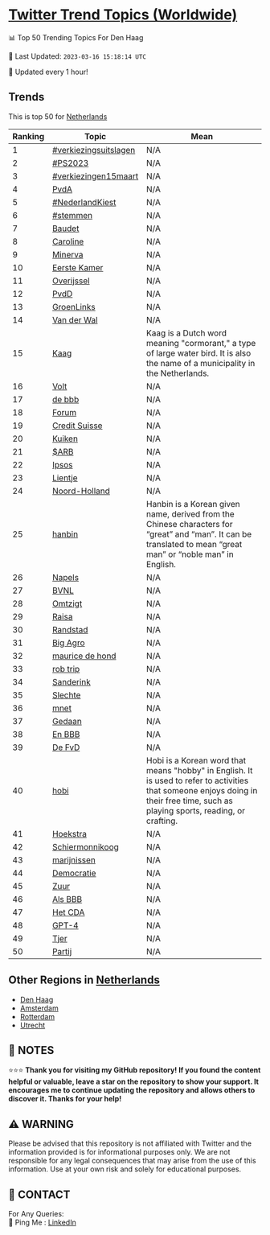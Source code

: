 [Twitter Trend Topics (Worldwide)](https://github.com/ErcinDedeoglu/Twitter-Trend-Topics)
==========


📊 Top 50 Trending Topics For Den Haag

📆 Last Updated: `2023-03-16 15:18:14 UTC`

🔧 Updated every 1 hour!


## Trends

This is top 50 for [Netherlands](</Netherlands>)

| Ranking | Topic | Mean |
| ------- | ------------ | ------------ |
| 1 | [#verkiezingsuitslagen](http://twitter.com/search?q=%23verkiezingsuitslagen) | N/A |
| 2 | [#PS2023](http://twitter.com/search?q=%23PS2023) | N/A |
| 3 | [#verkiezingen15maart](http://twitter.com/search?q=%23verkiezingen15maart) | N/A |
| 4 | [PvdA](http://twitter.com/search?q=PvdA) | N/A |
| 5 | [#NederlandKiest](http://twitter.com/search?q=%23NederlandKiest) | N/A |
| 6 | [#stemmen](http://twitter.com/search?q=%23stemmen) | N/A |
| 7 | [Baudet](http://twitter.com/search?q=Baudet) | N/A |
| 8 | [Caroline](http://twitter.com/search?q=Caroline) | N/A |
| 9 | [Minerva](http://twitter.com/search?q=Minerva) | N/A |
| 10 | [Eerste Kamer](http://twitter.com/search?q=Eerste+Kamer) | N/A |
| 11 | [Overijssel](http://twitter.com/search?q=Overijssel) | N/A |
| 12 | [PvdD](http://twitter.com/search?q=PvdD) | N/A |
| 13 | [GroenLinks](http://twitter.com/search?q=GroenLinks) | N/A |
| 14 | [Van der Wal](http://twitter.com/search?q=Van+der+Wal) | N/A |
| 15 | [Kaag](http://twitter.com/search?q=Kaag) | Kaag is a Dutch word meaning "cormorant," a type of large water bird. It is also the name of a municipality in the Netherlands. |
| 16 | [Volt](http://twitter.com/search?q=Volt) | N/A |
| 17 | [de bbb](http://twitter.com/search?q=de+bbb) | N/A |
| 18 | [Forum](http://twitter.com/search?q=Forum) | N/A |
| 19 | [Credit Suisse](http://twitter.com/search?q=Credit+Suisse) | N/A |
| 20 | [Kuiken](http://twitter.com/search?q=Kuiken) | N/A |
| 21 | [$ARB](http://twitter.com/search?q=%24ARB) | N/A |
| 22 | [Ipsos](http://twitter.com/search?q=Ipsos) | N/A |
| 23 | [Lientje](http://twitter.com/search?q=Lientje) | N/A |
| 24 | [Noord-Holland](http://twitter.com/search?q=Noord-Holland) | N/A |
| 25 | [hanbin](http://twitter.com/search?q=hanbin) | Hanbin is a Korean given name, derived from the Chinese characters for “great” and “man”. It can be translated to mean “great man” or “noble man” in English. |
| 26 | [Napels](http://twitter.com/search?q=Napels) | N/A |
| 27 | [BVNL](http://twitter.com/search?q=BVNL) | N/A |
| 28 | [Omtzigt](http://twitter.com/search?q=Omtzigt) | N/A |
| 29 | [Raisa](http://twitter.com/search?q=Raisa) | N/A |
| 30 | [Randstad](http://twitter.com/search?q=Randstad) | N/A |
| 31 | [Big Agro](http://twitter.com/search?q=Big+Agro) | N/A |
| 32 | [maurice de hond](http://twitter.com/search?q=maurice+de+hond) | N/A |
| 33 | [rob trip](http://twitter.com/search?q=rob+trip) | N/A |
| 34 | [Sanderink](http://twitter.com/search?q=Sanderink) | N/A |
| 35 | [Slechte](http://twitter.com/search?q=Slechte) | N/A |
| 36 | [mnet](http://twitter.com/search?q=mnet) | N/A |
| 37 | [Gedaan](http://twitter.com/search?q=Gedaan) | N/A |
| 38 | [En BBB](http://twitter.com/search?q=En+BBB) | N/A |
| 39 | [De FvD](http://twitter.com/search?q=De+FvD) | N/A |
| 40 | [hobi](http://twitter.com/search?q=hobi) | Hobi is a Korean word that means "hobby" in English. It is used to refer to activities that someone enjoys doing in their free time, such as playing sports, reading, or crafting. |
| 41 | [Hoekstra](http://twitter.com/search?q=Hoekstra) | N/A |
| 42 | [Schiermonnikoog](http://twitter.com/search?q=Schiermonnikoog) | N/A |
| 43 | [marijnissen](http://twitter.com/search?q=marijnissen) | N/A |
| 44 | [Democratie](http://twitter.com/search?q=Democratie) | N/A |
| 45 | [Zuur](http://twitter.com/search?q=Zuur) | N/A |
| 46 | [Als BBB](http://twitter.com/search?q=Als+BBB) | N/A |
| 47 | [Het CDA](http://twitter.com/search?q=Het+CDA) | N/A |
| 48 | [GPT-4](http://twitter.com/search?q=GPT-4) | N/A |
| 49 | [Tjer](http://twitter.com/search?q=Tjer) | N/A |
| 50 | [Partij](http://twitter.com/search?q=Partij) | N/A |



## Other Regions in [Netherlands](</Netherlands>)

* [Den Haag](</Netherlands/Den Haag.md>)
* [Amsterdam](</Netherlands/Amsterdam.md>)
* [Rotterdam](</Netherlands/Rotterdam.md>)
* [Utrecht](</Netherlands/Utrecht.md>)



## 📝 NOTES

⭐⭐⭐ **Thank you for visiting my GitHub repository! If you found the content helpful or valuable, leave a star on the repository to show your support. It encourages me to continue updating the repository and allows others to discover it. Thanks for your help!**


## ⚠️ WARNING

Please be advised that this repository is not affiliated with Twitter and the information provided is for informational purposes only. We are not responsible for any legal consequences that may arise from the use of this information. Use at your own risk and solely for educational purposes.


## 📨 CONTACT

 For Any Queries:  
            🏓 Ping Me : [LinkedIn](https://www.linkedin.com/in/ercindedeoglu/)
